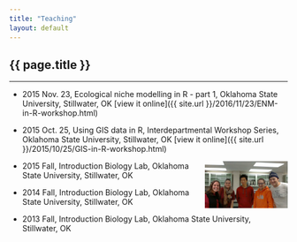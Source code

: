 ```yaml
---
title: "Teaching"
layout: default
---
```

## {{ page.title }}  
<hr>

* 2015 Nov. 23, Ecological niche modelling in R - part 1, Oklahoma State University, Stillwater, OK [view it online]({{ site.url }}/2016/11/23/ENM-in-R-workshop.html)  

* 2015 Oct. 25, Using GIS data in R, Interdepartmental Workshop Series, Oklahoma State University, Stillwater, OK [view it online]({{ site.url }}/2015/10/25/GIS-in-R-workshop.html)  

  <img src="../figure/general/teach1.jpg" alt="teach1" style="width: 150px;" align="right" />  
  
* 2015 Fall, Introduction Biology Lab, Oklahoma State University, Stillwater, OK  

* 2014 Fall, Introduction Biology Lab, Oklahoma State University, Stillwater, OK  

* 2013 Fall, Introduction Biology Lab, Oklahoma State University, Stillwater, OK  



